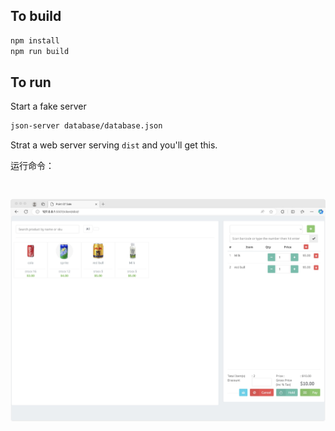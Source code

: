 ## To build

```bash
npm install
npm run build
```

## To run

Start a fake server 

```bash
json-server database/database.json
```

Strat a web server serving `dist` and you'll get this.

运行命令：
```
    
```


![](screenshot/webpos.jpg)

